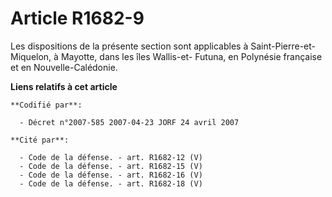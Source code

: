 # Article R1682-9

Les dispositions de la présente section sont applicables à Saint-Pierre-et-Miquelon, à Mayotte, dans les îles Wallis-et-
Futuna, en Polynésie française et en Nouvelle-Calédonie.

**Liens relatifs à cet article**

	**Codifié par**:

	  - Décret n°2007-585 2007-04-23 JORF 24 avril 2007

	**Cité par**:

	  - Code de la défense. - art. R1682-12 (V)
	  - Code de la défense. - art. R1682-15 (V)
	  - Code de la défense. - art. R1682-16 (V)
	  - Code de la défense. - art. R1682-18 (V)
